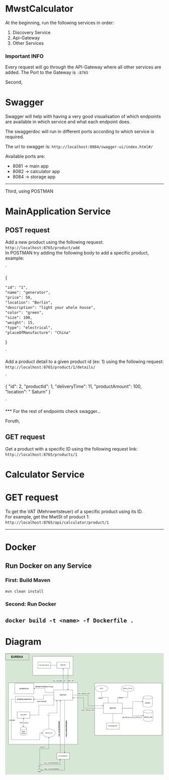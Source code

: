 # MwstCalculator

At the beginning, run the following services in order:

1. Discovery Service
2. Api-Gateway
3. Other Services


### Important INFO
Every request will go through the API-Gateway where all other services are added. The Port to the Gateway is `:8765`

Second, 

# Swagger
Swagger will help with having a very good visualisation of which endpoints are available in which service and what each endpoint does. 

The swaggerdoc will run in different ports according to which service is required. 

The url to swagger is:
`http://localhost:8084/swagger-ui/index.html#/`

Available ports are:
* 8081 -> main app
* 8082 -> calculator app
* 8084 -> storage app

------
Third, using POSTMAN

# MainApplication Service
## POST request 
Add a new product using the following request: `http://localhost:8765/product/add` <br/>
In POSTMAN try adding the following body to add a specific product, example:

`

{

    "id": "1",
    "name": "generator",
    "price": 50,
    "location": "Berlin",
    "description": "light your whole house",
    "color": "green",
    "size": 100,
    "weight": 15,
    "type": "electrical",
    "placeOfManufacture": "China"
}

`
<br/>

Add a product detail to a given product id (ex: 1) using the following request: `http://localhost:8765/product/1/details/`

`

{
    "id": 2,
    "productId": 1,
    "deliveryTime": 11,
    "productAmount": 100,
    "location": " Saturn"
}

`

*** For the rest of endpoints check swagger...

Foruth, 
## GET request 
Get a product with a specific ID using the following request link: 
`http://localhost:8765/products/1`

# Calculator Service
# GET request
To get the VAT (Mehrwertsteuer) of a specific product using its ID. <br/>
For example, get the MwtSt of product 1: `http://localhost:8765/api/calculator/product/1`

------
# Docker
## Run Docker on any Service

### First: Build Maven
`mvn clean install`

### Second: Run Docker
`docker build -t <name> -f Dockerfile .`
------
# Diagram
![ezcv logo](https://raw.githubusercontent.com/blitz-de/mwstAppCalculator/main/diagram.png)

